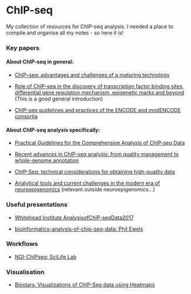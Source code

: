# ChIP-seq
My collection of resources for ChIP-seq analysis. I needed a place to compile and organise all my notes - so here it is!


### Key papers


#### About ChIP-seq in general:

* [ChIP–seq: advantages and challenges of a maturing technology](https://www.nature.com/nrg/journal/v10/n10/full/nrg2641.html)

* [Role of ChIP-seq in the discovery of transcription factor binding sites, differential gene regulation mechanism, epigenetic marks and beyond](http://www.tandfonline.com/doi/full/10.4161/15384101.2014.949201) (This is a good general introduction)

* [ChIP-seq guidelines and practices of the ENCODE and modENCODE consortia](http://genome.cshlp.org/content/22/9/1813.long)

#### About ChIP-seq analysis specifically:

* [Practical Guidelines for the Comprehensive Analysis of ChIP-seq Data](http://journals.plos.org/ploscompbiol/article?id=10.1371/journal.pcbi.1003326)

* [Recent advances in ChIP-seq analysis: from quality management to whole-genome annotation](https://academic.oup.com/bib/article-lookup/doi/10.1093/bib/bbw023) 

* [ChIP-Seq: technical considerations for obtaining high-quality data](https://www.nature.com/ni/journal/v12/n10/full/ni.2117.html)

* [Analytical tools and current challenges in the modern era of neuroepigenomics](http://www.nature.com/neuro/journal/v17/n11/full/nn.3816.html) (relevant outside neuroepigenomics...)

### Useful presentations

* [Whitehead Institute AnalysisofChIP-seqData2017](http://jura.wi.mit.edu/bio/education/hot_topics/ChIPseq_2017/AnalysisofChIP-seqData2017.pdf)

* [bioinformatics-analysis-of-chip-seq-data: Phil Ewels](http://tallphil.co.uk/bioinformatics-analysis-of-chip-seq-data/)


### Workflows

* [NGI-ChIPseq: SciLife Lab](https://github.com/SciLifeLab/NGI-ChIPseq)

### Visualisation

* [Biostars: Visualizations of ChIP-Seq data using Heatmaps](https://www.biostars.org/p/180314)
